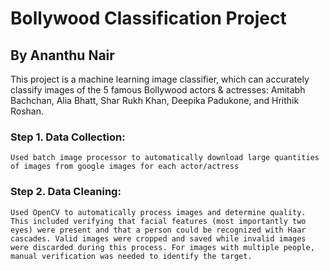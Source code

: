 # Bollywood Classification Project
## By Ananthu Nair

This project is a machine learning image classifier, which can accurately classify images of the 5 famous Bollywood actors & actresses: Amitabh Bachchan, Alia Bhatt, Shar Rukh Khan, Deepika Padukone, and Hrithik Roshan. 

### Step 1. Data Collection:
    Used batch image processor to automatically download large quantities of images from google images for each actor/actress

### Step 2. Data Cleaning:
    Used OpenCV to automatically process images and determine quality. This included verifying that facial features (most importantly two eyes) were present and that a person could be recognized with Haar cascades. Valid images were cropped and saved while invalid images were discarded during this process. For images with multiple people, manual verification was needed to identify the target.